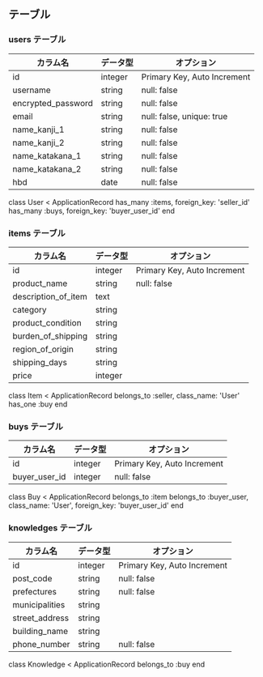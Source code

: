 ## テーブル

### users テーブル

| カラム名             | データ型 | オプション                     |
|---------------------|--------|------------------------------|
| id                  | integer| Primary Key, Auto Increment |
| username            | string | null: false                  |
| encrypted_password  | string | null: false                  |
| email               | string | null: false, unique: true    |
| name_kanji_1        | string | null: false                  |
| name_kanji_2        | string | null: false                  |
| name_katakana_1     | string | null: false                  |
| name_katakana_2     | string | null: false                  |
| hbd                 | date   | null: false                  |

class User < ApplicationRecord
  has_many :items, foreign_key: 'seller_id'
  has_many :buys, foreign_key: 'buyer_user_id'
end

### items テーブル

| カラム名             | データ型 | オプション                     |
|---------------------|--------|------------------------------|
| id                  | integer| Primary Key, Auto Increment |
| product_name        | string | null: false                  |
| description_of_item | text   |                              |
| category            | string |                              |
| product_condition   | string |                              |
| burden_of_shipping  | string |                              |
| region_of_origin    | string |                              |
| shipping_days       | string |                              |
| price               | integer|                              |

class Item < ApplicationRecord
  belongs_to :seller, class_name: 'User'
  has_one :buy
end

### buys テーブル

| カラム名             | データ型 | オプション                     |
|---------------------|--------|------------------------------|
| id                  | integer| Primary Key, Auto Increment |
| buyer_user_id       | integer| null: false                  |

class Buy < ApplicationRecord
  belongs_to :item
  belongs_to :buyer_user, class_name: 'User', foreign_key: 'buyer_user_id'
end



### knowledges テーブル

| カラム名             | データ型 | オプション                     |
|---------------------|--------|------------------------------|
| id                  | integer| Primary Key, Auto Increment |
| post_code           | string | null: false                  |
| prefectures         | string | null: false                  |
| municipalities      | string |                              |
| street_address      | string |                              |
| building_name       | string |                              |
| phone_number        | string | null: false                  |

class Knowledge < ApplicationRecord
  belongs_to :buy
end
